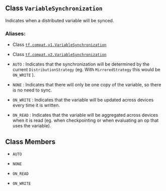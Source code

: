 

## Class  `VariableSynchronization` 
Indicates when a distributed variable will be synced.



### Aliases:

- Class [ `tf.compat.v1.VariableSynchronization` ](/api_docs/python/tf/VariableSynchronization)

- Class [ `tf.compat.v2.VariableSynchronization` ](/api_docs/python/tf/VariableSynchronization)


-  `AUTO` : Indicates that the synchronization will be determined by the current
 `DistributionStrategy`  (eg. With  `MirroredStrategy`  this would be
 `ON_WRITE` ).

-  `NONE` : Indicates that there will only be one copy of the variable, so
there is no need to sync.

-  `ON_WRITE` : Indicates that the variable will be updated across devices
every time it is written.

-  `ON_READ` : Indicates that the variable will be aggregated across devices
when it is read (eg. when checkpointing or when evaluating an op that uses
the variable).



## Class Members

-  `AUTO`  []()

-  `NONE`  []()

-  `ON_READ`  []()

-  `ON_WRITE`  []()

